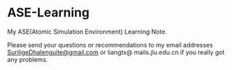 # ASE-Learning
My ASE(Atomic Simulation Environment) Learning Note.

Please send your questions or recommendations to my email addresses SuriligeDhalenguite@gmail.com or liangtx@ mails.jlu.edu.cn if you really got any problems.
